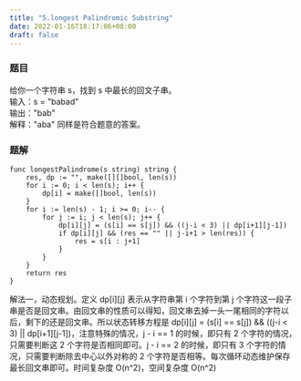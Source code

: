```yaml
---
title: "5.longest Palindromic Substring"
date: 2022-01-16T18:17:06+08:00
draft: false
---
```

### 题目
给你一个字符串 s，找到 s 中最长的回文子串。  
输入：s = "babad"  
输出："bab"  
解释："aba" 同样是符合题意的答案。  

### 题解

```golang
func longestPalindrome(s string) string {
	res, dp := "", make([][]bool, len(s))
	for i := 0; i < len(s); i++ {
		dp[i] = make([]bool, len(s))
	}
	for i := len(s) - 1; i >= 0; i-- {
		for j := i; j < len(s); j++ {
			dp[i][j] = (s[i] == s[j]) && ((j-i < 3) || dp[i+1][j-1])
			if dp[i][j] && (res == "" || j-i+1 > len(res)) {
				res = s[i : j+1]
			}
		}
	}
	return res
}
```

解法一，动态规划。定义 dp[i][j] 表示从字符串第 i 个字符到第 j 个字符这一段子串是否是回文串。由回文串的性质可以得知，回文串去掉一头一尾相同的字符以后，剩下的还是回文串。所以状态转移方程是 dp[i][j] = (s[i] == s[j]) && ((j-i < 3) || dp[i+1][j-1])，注意特殊的情况，j - i == 1 的时候，即只有 2 个字符的情况，只需要判断这 2 个字符是否相同即可。j - i == 2 的时候，即只有 3 个字符的情况，只需要判断除去中心以外对称的 2 个字符是否相等。每次循环动态维护保存最长回文串即可。时间复杂度 O(n^2)，空间复杂度 O(n^2)